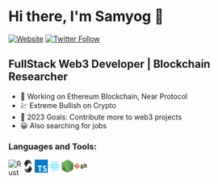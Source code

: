 # Hi there, I'm Samyog 👋

[![Website](https://img.shields.io/website?label=samyogdhital.com.np&style=for-the-badge&url=https://www.samyogdhital.com.np/)](https://www.samyogdhital.com.np/)
[![Twitter Follow](https://img.shields.io/twitter/follow/samyog_dhital?color=1DA1F2&logo=twitter&style=for-the-badge)](https://twitter.com/intent/follow?original_referer=https://github.com/samyogdhital&screen_name=samyog_dhital)

## FullStack Web3 Developer | Blockchain Researcher

- 🌱 Working on Ethereum Blockchain, Near Protocol
- 💹 Extreme Bullish on Crypto
- 🥅 2023 Goals: Contribute more to web3 projects
- 😀 Also searching for jobs

### Languages and Tools:

<img align="left" alt="Rust" width="26px" src="https://avatars.githubusercontent.com/u/5430905?s=40&v=4" />
<img align="left" alt="Solidity" width="26px" src="https://raw.githubusercontent.com/github/explore/ba9de12f88fd08825c51928e91f1678cb5c94b26/topics/solidity/solidity.png" />
<img align="left" alt="TypeScript" width="26px" src="https://raw.githubusercontent.com/github/explore/80688e429a7d4ef2fca1e82350fe8e3517d3494d/topics/typescript/typescript.png" />
<img align="left" alt="React" width="26px" src="https://raw.githubusercontent.com/github/explore/80688e429a7d4ef2fca1e82350fe8e3517d3494d/topics/react/react.png" />
<img align="left" alt="Node.js" width="26px" src="https://raw.githubusercontent.com/github/explore/80688e429a7d4ef2fca1e82350fe8e3517d3494d/topics/nodejs/nodejs.png" />
<img align="left" alt="Git" width="26px" src="https://raw.githubusercontent.com/github/explore/80688e429a7d4ef2fca1e82350fe8e3517d3494d/topics/git/git.png" />
